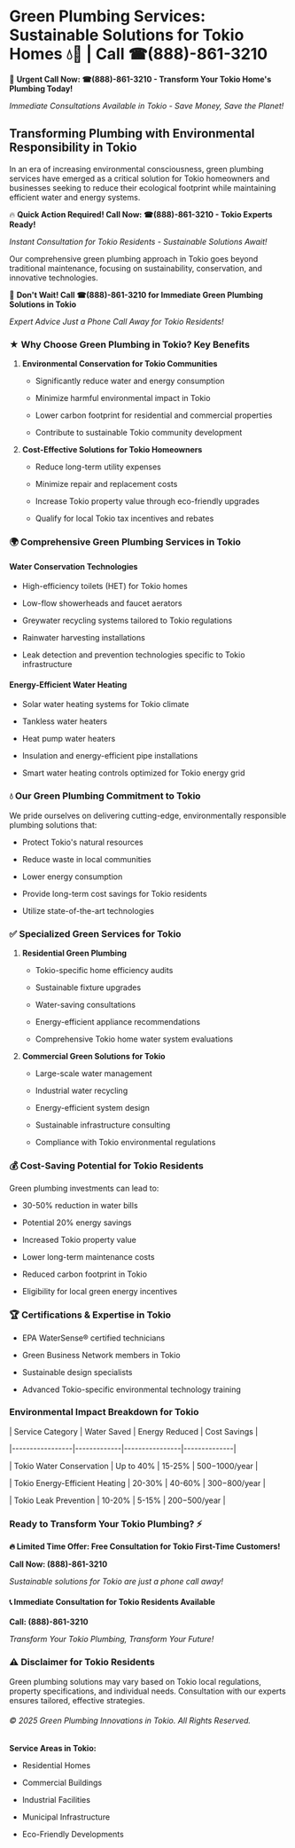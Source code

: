 # Green Plumbing Services: Sustainable Solutions for Tokio Homes 💧🌿 | Call ☎(888)-861-3210

🚨 **Urgent Call Now: ☎(888)-861-3210 - Transform Your Tokio Home's Plumbing Today!**
*Immediate Consultations Available in Tokio - Save Money, Save the Planet!*

## Transforming Plumbing with Environmental Responsibility in Tokio

In an era of increasing environmental consciousness, green plumbing services have emerged as a critical solution for Tokio homeowners and businesses seeking to reduce their ecological footprint while maintaining efficient water and energy systems. 

🔥 **Quick Action Required! Call Now: ☎(888)-861-3210 - Tokio Experts Ready!**
*Instant Consultation for Tokio Residents - Sustainable Solutions Await!*

Our comprehensive green plumbing approach in Tokio goes beyond traditional maintenance, focusing on sustainability, conservation, and innovative technologies.

🚨 **Don't Wait! Call ☎(888)-861-3210 for Immediate Green Plumbing Solutions in Tokio**
*Expert Advice Just a Phone Call Away for Tokio Residents!*

### ★ Why Choose Green Plumbing in Tokio? Key Benefits

1. **Environmental Conservation for Tokio Communities** 
   - Significantly reduce water and energy consumption
   - Minimize harmful environmental impact in Tokio
   - Lower carbon footprint for residential and commercial properties
   - Contribute to sustainable Tokio community development

2. **Cost-Effective Solutions for Tokio Homeowners** 
   - Reduce long-term utility expenses
   - Minimize repair and replacement costs
   - Increase Tokio property value through eco-friendly upgrades
   - Qualify for local Tokio tax incentives and rebates

### 🌍 Comprehensive Green Plumbing Services in Tokio

#### Water Conservation Technologies
- High-efficiency toilets (HET) for Tokio homes
- Low-flow showerheads and faucet aerators
- Greywater recycling systems tailored to Tokio regulations
- Rainwater harvesting installations
- Leak detection and prevention technologies specific to Tokio infrastructure

#### Energy-Efficient Water Heating
- Solar water heating systems for Tokio climate
- Tankless water heaters
- Heat pump water heaters
- Insulation and energy-efficient pipe installations
- Smart water heating controls optimized for Tokio energy grid

### 💧 Our Green Plumbing Commitment to Tokio

We pride ourselves on delivering cutting-edge, environmentally responsible plumbing solutions that:
- Protect Tokio's natural resources
- Reduce waste in local communities
- Lower energy consumption
- Provide long-term cost savings for Tokio residents
- Utilize state-of-the-art technologies

### ✅ Specialized Green Services for Tokio

1. **Residential Green Plumbing**
   - Tokio-specific home efficiency audits
   - Sustainable fixture upgrades
   - Water-saving consultations
   - Energy-efficient appliance recommendations
   - Comprehensive Tokio home water system evaluations

2. **Commercial Green Solutions for Tokio**
   - Large-scale water management
   - Industrial water recycling
   - Energy-efficient system design
   - Sustainable infrastructure consulting
   - Compliance with Tokio environmental regulations

### 💰 Cost-Saving Potential for Tokio Residents

Green plumbing investments can lead to:
- 30-50% reduction in water bills
- Potential 20% energy savings
- Increased Tokio property value
- Lower long-term maintenance costs
- Reduced carbon footprint in Tokio
- Eligibility for local green energy incentives

### 🏆 Certifications & Expertise in Tokio

- EPA WaterSense® certified technicians
- Green Business Network members in Tokio
- Sustainable design specialists
- Advanced Tokio-specific environmental technology training

### Environmental Impact Breakdown for Tokio

| Service Category | Water Saved | Energy Reduced | Cost Savings |
|-----------------|-------------|----------------|--------------|
| Tokio Water Conservation | Up to 40% | 15-25% | $500-$1000/year |
| Tokio Energy-Efficient Heating | 20-30% | 40-60% | $300-$800/year |
| Tokio Leak Prevention | 10-20% | 5-15% | $200-$500/year |

### Ready to Transform Your Tokio Plumbing? ⚡

**🔥 Limited Time Offer: Free Consultation for Tokio First-Time Customers!**

**Call Now: (888)-861-3210**
*Sustainable solutions for Tokio are just a phone call away!*

#### 📞 Immediate Consultation for Tokio Residents Available

**Call: (888)-861-3210**
*Transform Your Tokio Plumbing, Transform Your Future!*

### ⚠️ Disclaimer for Tokio Residents

Green plumbing solutions may vary based on Tokio local regulations, property specifications, and individual needs. Consultation with our experts ensures tailored, effective strategies.

###### © 2025 Green Plumbing Innovations in Tokio. All Rights Reserved.

**Service Areas in Tokio:** 
- Residential Homes
- Commercial Buildings
- Industrial Facilities
- Municipal Infrastructure
- Eco-Friendly Developments